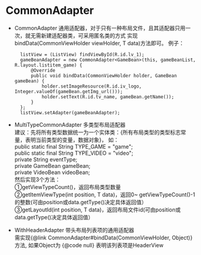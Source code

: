 # CommonAdapter
- CommonAdapter<T>
通用适配器，对于只有一种布局文件，且其适配器只用一次，就无需新建适配器类，可采用匿名类的方式
实现bindData(CommonViewHolder viewHolder, T data)方法即可。
例子：

        listView = (ListView) findViewById(R.id.lv_1);
        gameBeanAdapter = new CommonAdapter<GameBean>(this, gameBeanList, R.layout.listitem_game) {
            @Override
            public void bindData(CommonViewHolder holder, GameBean gameBean) {
                holder.setImageResource(R.id.iv_logo, Integer.valueOf(gameBean.getImg_url()));
                holder.setText(R.id.tv_name, gameBean.getName());
            }
        };
        listView.setAdapter(gameBeanAdapter);
        
- MultiTypeCommonAdapter<T>
多类型布局适配器<br/>
建议：先将所有类型数据统一为一个实体类：{所有布局类型的类型标志常量，表明当前类型的变量，数据对象}，
如：<br/>
        public static final String TYPE_GAME = "game";<br/>
        public static final String TYPE_VIDEO = "video";<br/>
        private String eventType;<br/>
        private GameBean gameBean;<br/>
        private VideoBean videoBean;<br/>
然后实现3个方法：<br/>
①getViewTypeCount()，返回布局类型数量<br/>
②getItemViewType(int position, T data)，返回0~ getViewTypeCount()-1的整数(可由position或data.getType()决定具体返回值）<br/>
③getLayoutId(int position, T data)，返回布局文件id(可由position或data.getType()决定具体返回值）
- WithHeaderAdapter<T>
带头布局列表项的通用适配器<br/>
需实现{@link CommonAdapter#bindData(CommonViewHolder, Object)}方法,
如果Object为 {@code null} 表明该列表项是HeaderView
 
